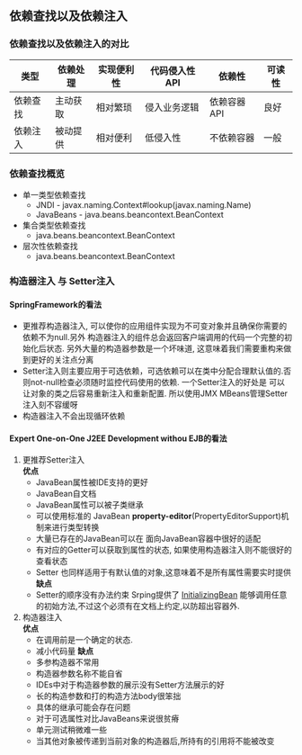 ## **依赖查找以及依赖注入**
### **依赖查找以及依赖注入的对比**
|类型|依赖处理|实现便利性|代码侵入性 API|依赖性|可读性|
|---|---|---|---|---|---|
|依赖查找|主动获取|相对繁琐|侵入业务逻辑|依赖容器API|良好|
|依赖注入| 被动提供| 相对便利| 低侵入性| 不依赖容器| 一般|

### **依赖查找概览**
* 单一类型依赖查找
   * JNDI - javax.naming.Context#lookup(javax.naming.Name)
  * JavaBeans - java.beans.beancontext.BeanContext
* 集合类型依赖查找
  * java.beans.beancontext.BeanContext
* 层次性依赖查找
  * java.beans.beancontext.BeanContext

### **构造器注入 与 Setter注入**
#### **SpringFramework的看法**
* 更推荐构造器注入, 可以使你的应用组件实现为不可变对象并且确保你需要的依赖不为null.另外 构造器注入的组件总会返回客户端调用的代码一个完整的初始化后状态. 另外大量的构造器参数是一个坏味道, 这意味着我们需要重构来做到更好的关注点分离
* Setter注入则主要应用于可选依赖，可选依赖可以在类中分配合理默认值的.否则not-null检查必须随时监控代码使用的依赖. 一个Setter注入的好处是 可以让对象的类之后容易重新注入和重新配置. 所以使用JMX MBeans管理Setter 注入刻不容缓呀
* 构造器注入不会出现循环依赖
#### **Expert One-on-One J2EE Development withou EJB**的看法
1. 更推荐Setter注入  
**优点**
   * JavaBean属性被IDE支持的更好
   * JavaBean自文档
   * JavaBean属性可以被子类继承
   * 可以使用标准的 JavaBean **property-editor**(PropertyEditorSupport)机制来进行类型转换
   * 大量已存在的JavaBean可以在 面向JavaBean容器中很好的适配
   * 有对应的Getter可以获取到属性的状态, 如果使用构造器注入则不能很好的查看状态
   * Setter 也同样适用于有默认值的对象,这意味着不是所有属性需要实时提供  
**缺点**
   * Setter的顺序没有办法约束  Srping提供了 [InitializingBean](https://github.com/spring-projects/spring-framework/blob/main/spring-beans/src/main/java/org/springframework/beans/factory/InitializingBean.java) 能够调用任意的初始方法,不过这个必须有在文档上约定,以防超出容器外.  
1. 构造器注入  
**优点**    
    * 在调用前是一个确定的状态. 
    * 减小代码量
**缺点**    
    * 多参构造器不常用
    * 构造器参数名称不能自省
    * IDEs中对于构造器参数的展示没有Setter方法展示的好
    * 长的构造参数和打的构造方法body很笨拙
    * 具体的继承可能会存在问题
    * 对于可选属性对比JavaBeans来说很贫瘠
    * 单元测试稍微难一些
    * 当其他对象被传递到当前对象的构造器后,所持有的引用将不能被改变